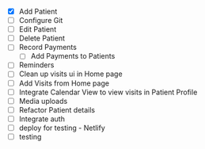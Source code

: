 - [X] Add Patient
- [ ] Configure Git
- [ ] Edit Patient
- [ ] Delete Patient
- [ ] Record Payments
  - [ ] Add Payments to Patients
- [ ] Reminders
- [ ] Clean up visits ui in Home page
- [ ] Add Visits from Home page
- [ ] Integrate Calendar View to view visits in Patient Profile
- [ ] Media uploads
- [ ] Refactor Patient details
- [ ] Integrate auth
- [ ] deploy for testing - Netlify
- [ ] testing
